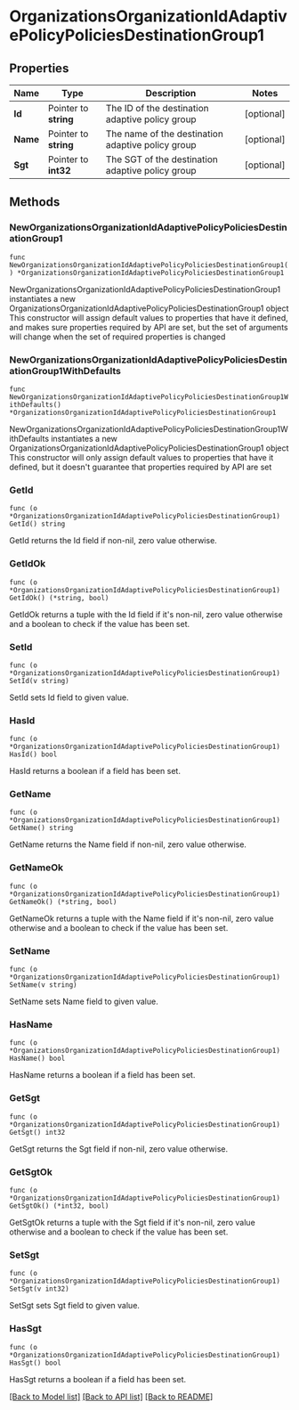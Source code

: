 # OrganizationsOrganizationIdAdaptivePolicyPoliciesDestinationGroup1

## Properties

Name | Type | Description | Notes
------------ | ------------- | ------------- | -------------
**Id** | Pointer to **string** | The ID of the destination adaptive policy group | [optional] 
**Name** | Pointer to **string** | The name of the destination adaptive policy group | [optional] 
**Sgt** | Pointer to **int32** | The SGT of the destination adaptive policy group | [optional] 

## Methods

### NewOrganizationsOrganizationIdAdaptivePolicyPoliciesDestinationGroup1

`func NewOrganizationsOrganizationIdAdaptivePolicyPoliciesDestinationGroup1() *OrganizationsOrganizationIdAdaptivePolicyPoliciesDestinationGroup1`

NewOrganizationsOrganizationIdAdaptivePolicyPoliciesDestinationGroup1 instantiates a new OrganizationsOrganizationIdAdaptivePolicyPoliciesDestinationGroup1 object
This constructor will assign default values to properties that have it defined,
and makes sure properties required by API are set, but the set of arguments
will change when the set of required properties is changed

### NewOrganizationsOrganizationIdAdaptivePolicyPoliciesDestinationGroup1WithDefaults

`func NewOrganizationsOrganizationIdAdaptivePolicyPoliciesDestinationGroup1WithDefaults() *OrganizationsOrganizationIdAdaptivePolicyPoliciesDestinationGroup1`

NewOrganizationsOrganizationIdAdaptivePolicyPoliciesDestinationGroup1WithDefaults instantiates a new OrganizationsOrganizationIdAdaptivePolicyPoliciesDestinationGroup1 object
This constructor will only assign default values to properties that have it defined,
but it doesn't guarantee that properties required by API are set

### GetId

`func (o *OrganizationsOrganizationIdAdaptivePolicyPoliciesDestinationGroup1) GetId() string`

GetId returns the Id field if non-nil, zero value otherwise.

### GetIdOk

`func (o *OrganizationsOrganizationIdAdaptivePolicyPoliciesDestinationGroup1) GetIdOk() (*string, bool)`

GetIdOk returns a tuple with the Id field if it's non-nil, zero value otherwise
and a boolean to check if the value has been set.

### SetId

`func (o *OrganizationsOrganizationIdAdaptivePolicyPoliciesDestinationGroup1) SetId(v string)`

SetId sets Id field to given value.

### HasId

`func (o *OrganizationsOrganizationIdAdaptivePolicyPoliciesDestinationGroup1) HasId() bool`

HasId returns a boolean if a field has been set.

### GetName

`func (o *OrganizationsOrganizationIdAdaptivePolicyPoliciesDestinationGroup1) GetName() string`

GetName returns the Name field if non-nil, zero value otherwise.

### GetNameOk

`func (o *OrganizationsOrganizationIdAdaptivePolicyPoliciesDestinationGroup1) GetNameOk() (*string, bool)`

GetNameOk returns a tuple with the Name field if it's non-nil, zero value otherwise
and a boolean to check if the value has been set.

### SetName

`func (o *OrganizationsOrganizationIdAdaptivePolicyPoliciesDestinationGroup1) SetName(v string)`

SetName sets Name field to given value.

### HasName

`func (o *OrganizationsOrganizationIdAdaptivePolicyPoliciesDestinationGroup1) HasName() bool`

HasName returns a boolean if a field has been set.

### GetSgt

`func (o *OrganizationsOrganizationIdAdaptivePolicyPoliciesDestinationGroup1) GetSgt() int32`

GetSgt returns the Sgt field if non-nil, zero value otherwise.

### GetSgtOk

`func (o *OrganizationsOrganizationIdAdaptivePolicyPoliciesDestinationGroup1) GetSgtOk() (*int32, bool)`

GetSgtOk returns a tuple with the Sgt field if it's non-nil, zero value otherwise
and a boolean to check if the value has been set.

### SetSgt

`func (o *OrganizationsOrganizationIdAdaptivePolicyPoliciesDestinationGroup1) SetSgt(v int32)`

SetSgt sets Sgt field to given value.

### HasSgt

`func (o *OrganizationsOrganizationIdAdaptivePolicyPoliciesDestinationGroup1) HasSgt() bool`

HasSgt returns a boolean if a field has been set.


[[Back to Model list]](../README.md#documentation-for-models) [[Back to API list]](../README.md#documentation-for-api-endpoints) [[Back to README]](../README.md)


